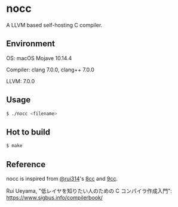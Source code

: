 # nocc

A LLVM based self-hosting C compiler.

## Environment

OS: macOS Mojave 10.14.4

Compiler: clang 7.0.0, clang++ 7.0.0

LLVM: 7.0.0

## Usage

```sh
$ ./nocc <filename>
```

## Hot to build

```sh
$ make
```

## Reference

nocc is inspired from [@rui314](https://github.com/rui314)'s [8cc](https://github.com/rui314/8cc) and [9cc](https://github.com/rui314/9cc).

Rui Ueyama, "低レイヤを知りたい人のための C コンパイラ作成入門": https://www.sigbus.info/compilerbook/
